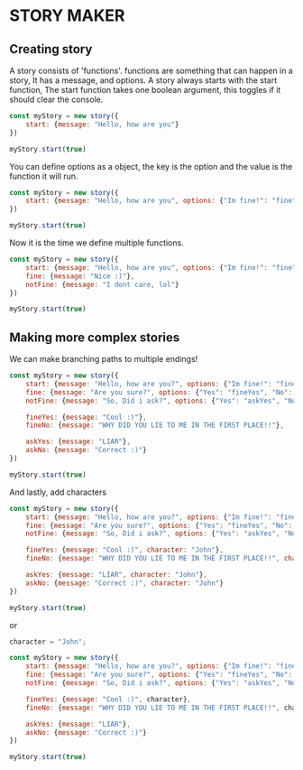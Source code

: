 # STORY MAKER

## Creating story
A story consists of 'functions'.
functions are something that can happen in a story,
It has a message, and options.
A story always starts with the start function,
The start function takes one boolean argument, this toggles if it should clear the console.

```js
const myStory = new story({
    start: {message: "Hello, how are you"}
})

myStory.start(true)
```

You can define options as a object,
the key is the option and the value is the function it will run.

```js
const myStory = new story({
    start: {message: "Hello, how are you", options: {"Im fine!": "fine", "Im not so good...": "notFine"}}
})

myStory.start(true)
```

Now it is the time we define multiple functions.

```js
const myStory = new story({
    start: {message: "Hello, how are you", options: {"Im fine!": "fine", "Im not so good...": "notFine"}},
    fine: {message: "Nice :)"},
    notFine: {message: "I dont care, lol"}
})

myStory.start(true)
```

## Making more complex stories
We can make branching paths to multiple endings!

```js
const myStory = new story({
    start: {message: "Hello, how are you?", options: {"Im fine!": "fine", "Im not so good...": "notFine"}},
    fine: {message: "Are you sure?", options: {"Yes": "fineYes", "No": "fineNo"}},
    notFine: {message: "So, Did i ask?", options: {"Yes": "askYes", "No": "askNo"}},

    fineYes: {message: "Cool :)"},
    fineNo: {message: "WHY DID YOU LIE TO ME IN THE FIRST PLACE!!"},

    askYes: {message: "LIAR"},
    askNo: {message: "Correct :)"}
})

myStory.start(true)
```

And lastly, add characters

```js
const myStory = new story({
    start: {message: "Hello, how are you?", options: {"Im fine!": "fine", "Im not so good...": "notFine"}, character: "John"},
    fine: {message: "Are you sure?", options: {"Yes": "fineYes", "No": "fineNo"}, character: "John"},
    notFine: {message: "So, Did i ask?", options: {"Yes": "askYes", "No": "askNo"}, character: "John"},

    fineYes: {message: "Cool :)", character: "John"},
    fineNo: {message: "WHY DID YOU LIE TO ME IN THE FIRST PLACE!!", character: "John"},

    askYes: {message: "LIAR", character: "John"},
    askNo: {message: "Correct :)", character: "John"}
})

myStory.start(true)
```

or

```js
character = "John";

const myStory = new story({
    start: {message: "Hello, how are you?", options: {"Im fine!": "fine", "Im not so good...": "notFine"}, character},
    fine: {message: "Are you sure?", options: {"Yes": "fineYes", "No": "fineNo"}, character},
    notFine: {message: "So, Did i ask?", options: {"Yes": "askYes", "No": "askNo"}, character},

    fineYes: {message: "Cool :)", character},
    fineNo: {message: "WHY DID YOU LIE TO ME IN THE FIRST PLACE!!", character},

    askYes: {message: "LIAR"},
    askNo: {message: "Correct :)"}
})

myStory.start(true)
```